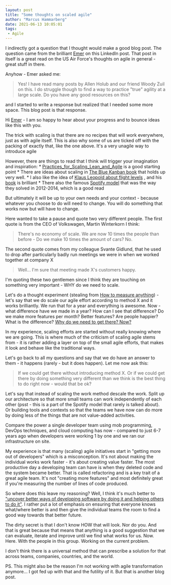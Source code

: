 ```yaml
---
layout: post
title: "Some thoughts on scaled agile"
author: "Marcus Hammarberg"
date: 2021-06-13 10:05:01
tags:
 - Agile
---
```


I indirectly got a question that I thought would make a good blog post. The question came from the brilliant [Emer](https://twitter.com/emernichiobhain) on this LinkedIn post. That post in itself is a great read on the US Air Force's thoughts on agile in general - great stuff in there.

Anyhow - Emer asked me:

>Yes! I have read many posts by Allen Holub and our friend Woody Zuil on this. I do struggle though to find a way to practice "true" agility at a large scale. Do you have any good resources on this?

and I started to write a response but realized that I needed some more space. This blog post is that response.

<!-- excerpt-end -->

Hi [Emer](https://www.linkedin.com/in/ACoAAAPoJzoBoQ8bWJ4Pcc-36f-5pfjZjdBv_JU) - I am so happy to hear about your progress and to bounce ideas like this with you.

The trick with scaling is that there are no recipes that will work everywhere, just as with agile itself. This is also why some of us are ticked off with the packing of exactly that, like the one above. It's a very unagile way to introduce agile

However, there are things to read that I think will trigger your imagination and inspiration:
\* [Practices_for_Scaling_Lean_and_Agile](https://www.craiglarman.com/wiki/index.php?title=Book) is a good starting point
\* There are ideas about scaling in [The Blue Kanban book](https://www.amazon.com/Kanban-Successful-Evolutionary-Technology-Business/dp/0984521402) that holds up very well.
\* I also like the idea of [Klaus Leopold about flight levels](https://2020.leanability.com/en/blog/2017/04/flight-levels-the-organizational-improvement-levels/) , and his [book](https://www.leanability.com/en/books/) is brilliant
\* There also the famous [Spotify model](https://blog.crisp.se/wp-content/uploads/2012/11/SpotifyScaling.pdf) that was the way they solved in 2012-2014, which is a good read

But ultimately it will be up to your own needs and your context - because whatever you choose to do will need to change. You will do something that works now but will have to change.



Here wanted to take a pause and quote two very different people. The first quote is from the CEO of Volkswagen, Martin Winterkorn I think:

> There's no economy of scale. We are now 10 times the people than before - Do we make 10 times the amount of cars? No.

The second quote comes from my colleague Svante Gidlund, that he used to drop after particularly badly run meetings we were in when we worked together at company X

> Well... I'm sure that meeting made X's customers happy.

I'm quoting these two gentlemen since I think they are touching on something very important - WHY do we need to scale.

Let's do a thought experiment (stealing from [How to measure anything](https://www.marcusoft.net/2014/12/what-ive-learned-from-how-to-measure-anything.html)) - let's say that we do scale our agile effort according to method X and it works brilliantly. We run that for a year and everything is awesome. Now - what difference have we made in a year? How can I see that difference? Do we make more features per month? Better features? Are people happier? What is the difference? [Why do we need to get there? Now?](https://www.marcusoft.net/2012/10/agilechangetop51.html)

In my experience, scaling efforts are started without really knowing where we are going. This is where much of the criticism of scaling agile stems from - it is rather adding a layer on top of the small agile efforts, that makes it look and behave like the traditional ways.

Let's go back to all my questions and say that we do have an answer to them - it happens (rarely - but it does happen). Let me now ask this:

> If we could get there without introducing method X. Or if we could get there by doing something very different than we think is the best thing to do right now - would that be ok?

Let's say that instead of scaling the work method descale the work. Split up our architecture so that more small teams can work independently of each other (psst - this is a part of the Spotify model that rarely is talked about). Or building tools and contexts so that the teams we have now can do more by doing less of the things that are not value-added activities.

Compare the power a single developer team using mob programming, DevOps techniques, and cloud computing has now - compared to just 6-7 years ago when developers were working 1 by one and we ran our infrastructure on site.

My experience is that many (scaling) agile initiatives start in "getting more out of developers" which is a misconception. It's not about making the individual works work faster - it's about creating value faster. The most productive day a developing team can have is when they deleted code and the system became better. That is called refactoring and is a key trait of a great agile team. It's not "creating more features" and most definitely great if you're measuring the number of lines of code produced.



So where does this leave my reasoning? Well, I think it's much better to ["uncover better ways of developing software by doing it and helping others to do it"](http://agilemanifesto.org/). I rather put a lot of emphasis on ensuring that everyone knows what/where better is and then give the individual teams the room to find a good way towards that better future.

The dirty secret is that I don't know HOW that will look. Nor do you. And that is great because that means that anything is a good suggestion that we can evaluate, iterate and improve until we find what works for us. Now. Here. With the people in this group. Working on the current problem.

I don't think there is a universal method that can prescribe a solution for that across teams, companies, countries, and the world.

PS.
This might also be the reason I'm not working with agile transformation anymore... I got fed up with that and the futility of it. But that is another blog post.